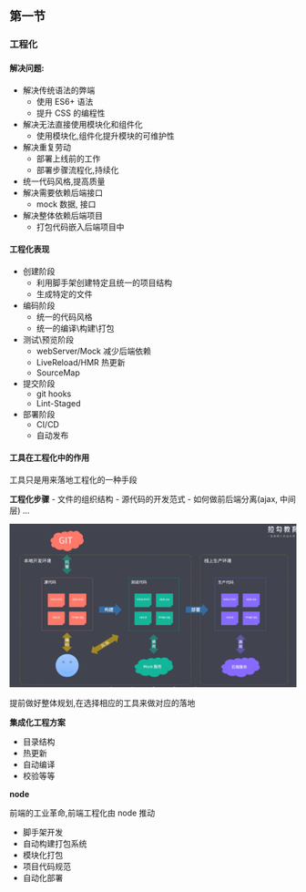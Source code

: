 ## 第一节

### 工程化

#### 解决问题:

- 解决传统语法的弊端
    - 使用 ES6+ 语法
    - 提升 CSS 的编程性
- 解决无法直接使用模块化和组件化
    - 使用模块化,组件化提升模块的可维护性
- 解决重复劳动
    - 部署上线前的工作
    - 部署步骤流程化,持续化
- 统一代码风格,提高质量
- 解决需要依赖后端接口
    - mock 数据, 接口
- 解决整体依赖后端项目
    - 打包代码嵌入后端项目中

#### 工程化表现

- 创建阶段
    - 利用脚手架创建特定且统一的项目结构
    - 生成特定的文件
- 编码阶段
    - 统一的代码风格
    - 统一的编译\构建\打包
- 测试\预览阶段
    - webServer/Mock 减少后端依赖
    - LiveReload/HMR 热更新
    - SourceMap 
- 提交阶段
    - git hooks
    - Lint-Staged
- 部署阶段
    - CI/CD
    - 自动发布

#### 工具在工程化中的作用

工具只是用来落地工程化的一种手段

**工程化步骤**
    - 文件的组织结构
    - 源代码的开发范式
    - 如何做前后端分离(ajax, 中间层)
    ...


![](../images/tool.png)

提前做好整体规划,在选择相应的工具来做对应的落地

**集成化工程方案**
- 目录结构
- 热更新
- 自动编译
- 校验等等

**node**

前端的工业革命,前端工程化由 node 推动

- 脚手架开发
- 自动构建打包系统
- 模块化打包
- 项目代码规范
- 自动化部署


